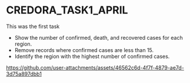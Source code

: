 # CREDORA_TASK1_APRIL
This was the first task



- Show the number of confirmed, death, and recovered cases for each region.
- Remove records where confirmed cases are less than 15.
- Identify the region with the highest number of confirmed cases.

https://github.com/user-attachments/assets/46562c6d-4f7f-4879-ae7d-3d75a897dbb1
